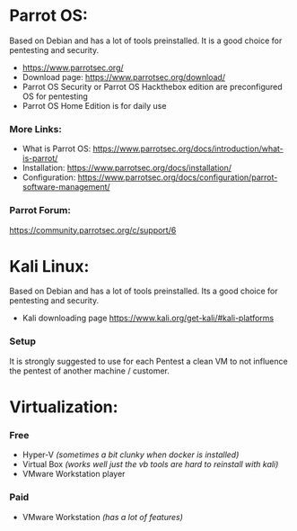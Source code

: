 # Parrot OS:
Based on Debian and has a lot of tools preinstalled. It is a good choice for pentesting and security.

- https://www.parrotsec.org/
- Download page: https://www.parrotsec.org/download/
- Parrot OS Security or Parrot OS Hackthebox edition are preconfigured OS for pentesting
- Parrot OS Home Edition is for daily use

### More Links:
- What is Parrot OS: https://www.parrotsec.org/docs/introduction/what-is-parrot/
- Installation: https://www.parrotsec.org/docs/installation/
- Configuration: https://www.parrotsec.org/docs/configuration/parrot-software-management/

### Parrot Forum:
https://community.parrotsec.org/c/support/6



# Kali Linux:
Based on Debian and has a lot of tools preinstalled. Its a good choice for pentesting and security.
- Kali downloading page https://www.kali.org/get-kali/#kali-platforms

### Setup
It is strongly suggested to use for each Pentest a clean VM to not influence the pentest of another machine / customer.

# Virtualization:
### Free
- Hyper-V *(sometimes a bit clunky when docker is installed)*
- Virtual Box *(works well just the vb tools are hard to reinstall with kali)*
- VMware Workstation player

### Paid
- VMware Workstation *(has a lot of features)*